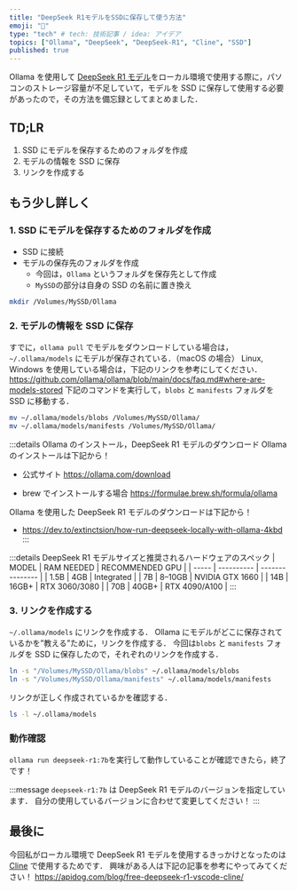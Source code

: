 ```yaml
---
title: "DeepSeek R1モデルをSSDに保存して使う方法"
emoji: "🧌"
type: "tech" # tech: 技術記事 / idea: アイデア
topics: ["Ollama", "DeepSeek", "DeepSeek-R1", "Cline", "SSD"]
published: true
---
```


Ollama を使用して [DeepSeek R1 モデル](https://ollama.com/library/deepseek-r1)をローカル環境で使用する際に，パソコンのストレージ容量が不足していて，モデルを SSD に保存して使用する必要があったので，その方法を備忘録としてまとめました．

## TD;LR

1. SSD にモデルを保存するためのフォルダを作成
2. モデルの情報を SSD に保存
3. リンクを作成する

## もう少し詳しく

### 1. SSD にモデルを保存するためのフォルダを作成

- SSD に接続
- モデルの保存先のフォルダを作成
  - 今回は，`Ollama` というフォルダを保存先として作成
  - `MySSD`の部分は自身の SSD の名前に置き換え

```bash
mkdir /Volumes/MySSD/Ollama
```

### 2. モデルの情報を SSD に保存

すでに，`ollama pull` でモデルをダウンロードしている場合は，`~/.ollama/models` にモデルが保存されている．（macOS の場合）
Linux, Windows を使用している場合は，下記のリンクを参考にしてください．
https://github.com/ollama/ollama/blob/main/docs/faq.md#where-are-models-stored
下記のコマンドを実行して，`blobs` と `manifests` フォルダを SSD に移動する．

```bash
mv ~/.ollama/models/blobs /Volumes/MySSD/Ollama/
mv ~/.ollama/models/manifests /Volumes/MySSD/Ollama/
```

:::details Ollama のインストール，DeepSeek R1 モデルのダウンロード
Ollama のインストールは下記から！

- 公式サイト
  https://ollama.com/download

- brew でインストールする場合
  https://formulae.brew.sh/formula/ollama

Ollama を使用した DeepSeek R1 モデルのダウンロードは下記から！

- https://dev.to/extinctsion/how-run-deepseek-locally-with-ollama-4kbd
  :::

:::details DeepSeek R1 モデルサイズと推奨されるハードウェアのスペック
| MODEL | RAM NEEDED | RECOMMENDED GPU |
| ----- | ---------- | --------------- |
| 1.5B | 4GB | Integrated |
| 7B | 8–10GB | NVIDIA GTX 1660 |
| 14B | 16GB+ | RTX 3060/3080 |
| 70B | 40GB+ | RTX 4090/A100 |
:::

### 3. リンクを作成する

`~/.ollama/models` にリンクを作成する．
Ollama にモデルがどこに保存されているかを”教える”ために，リンクを作成する．
今回は`blobs` と `manifests` フォルダを SSD に保存したので，それぞれのリンクを作成する．

```bash
ln -s "/Volumes/MySSD/Ollama/blobs" ~/.ollama/models/blobs
ln -s "/Volumes/MySSD/Ollama/manifests" ~/.ollama/models/manifests
```

リンクが正しく作成されているかを確認する．

```bash
ls -l ~/.ollama/models
```

### 動作確認

`ollama run deepseek-r1:7b`を実行して動作していることが確認できたら，終了です！

:::message
`deepseek-r1:7b` は DeepSeek R1 モデルのバージョンを指定しています．
自分の使用しているバージョンに合わせて変更してください！
:::

## 最後に

今回私がローカル環境で DeepSeek R1 モデルを使用するきっかけとなったのは [Cline](https://cline.bot/) で使用するためです．
興味がある人は下記の記事を参考にやってみてください！
https://apidog.com/blog/free-deepseek-r1-vscode-cline/
